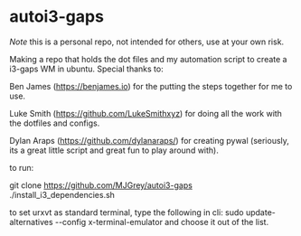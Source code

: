 # autoi3-gaps

*Note* this is a personal repo, not intended for others, use at your own risk.

Making a repo that holds the dot files and my automation script to create a i3-gaps WM in ubuntu. Special thanks to:

Ben James (https://benjames.io) for the putting the steps together for me to use. 

Luke Smith (https://github.com/LukeSmithxyz) for doing all the work with the dotfiles and configs.

Dylan Araps (https://github.com/dylanaraps/) for creating pywal (seriously, its a great little script and great fun to play around with).

to run:

git clone https://github.com/MJGrey/autoi3-gaps
./install_i3_dependencies.sh

to set urxvt as standard terminal, type the following in cli:
sudo update-alternatives --config x-terminal-emulator and choose it out of the list.

